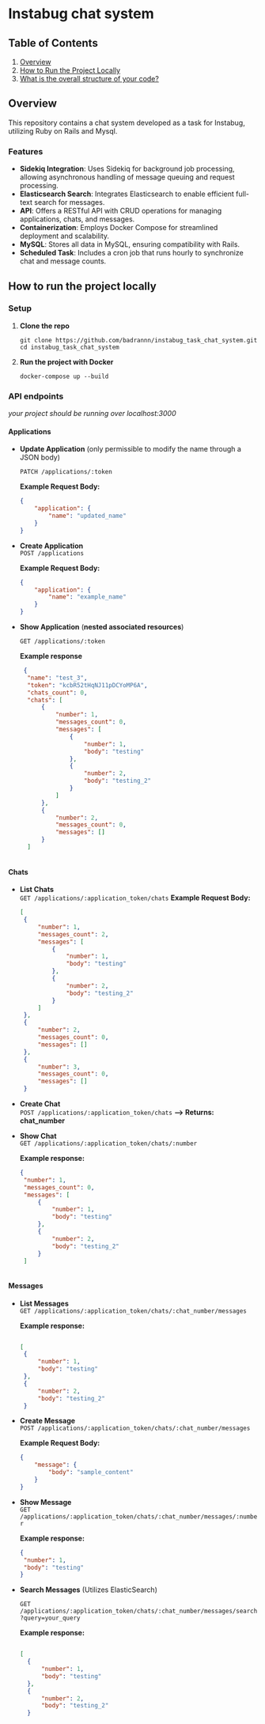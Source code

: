 # Instabug chat system

## **Table of Contents**

1. [Overview](#overview)
2. [How to Run the Project Locally](#how-to-run-the-project-locally)
3. [What is the overall structure of your code?](#02-what-is-the-overall-structure-of-your-code)

## Overview
This repository contains a chat system developed as a task for Instabug, utilizing Ruby on Rails and Mysql.

### Features
- **Sidekiq Integration**: Uses Sidekiq for background job processing, allowing asynchronous handling of message queuing and request processing.
- **Elasticsearch Search**: Integrates Elasticsearch to enable efficient full-text search for messages.
- **API**: Offers a RESTful API with CRUD operations for managing applications, chats, and messages.
- **Containerization**: Employs Docker Compose for streamlined deployment and scalability.
- **MySQL**: Stores all data in MySQL, ensuring compatibility with Rails.
- **Scheduled Task**: Includes a cron job that runs hourly to synchronize chat and message counts.

## How to run the project locally

### Setup
1. **Clone the repo**
   ```
   git clone https://github.com/badrannn/instabug_task_chat_system.git
   cd instabug_task_chat_system
   ```
2. **Run the project with Docker**
   ```
   docker-compose up --build
   ```
### API endpoints
_your project should be running over localhost:3000_

#### Applications
- **Update Application**  (only permissible to modify the name through a JSON body)
  
  `PATCH /applications/:token`

  **Example Request Body:**
  
   ```json
   {
       "application": {
           "name": "updated_name"
       }
   }
  

- **Create Application**  
  `POST /applications`

   **Example Request Body:**
  
   ```json
   {
       "application": {
           "name": "example_name"
       }
   }


- **Show Application**  (__nested associated resources__)

  `GET /applications/:token`

  **Example response**
  ```json
   {
    "name": "test_3",
    "token": "kcbR52tHqNJ11pDCYoMP6A",
    "chats_count": 0,
    "chats": [
        {
            "number": 1,
            "messages_count": 0,
            "messages": [
                {
                    "number": 1,
                    "body": "testing"
                },
                {
                    "number": 2,
                    "body": "testing_2"
                }
            ]
        },
        {
            "number": 2,
            "messages_count": 0,
            "messages": []
        }
    ]



#### Chats
- **List Chats**  
  `GET /applications/:application_token/chats`
   **Example Request Body:**
  
   ```json
   [
    {
        "number": 1,
        "messages_count": 2,
        "messages": [
            {
                "number": 1,
                "body": "testing"
            },
            {
                "number": 2,
                "body": "testing_2"
            }
        ]
    },
    {
        "number": 2,
        "messages_count": 0,
        "messages": []
    },
    {
        "number": 3,
        "messages_count": 0,
        "messages": []
    }


- **Create Chat**  
  `POST /applications/:application_token/chats` **--> Returns: chat_number**

- **Show Chat**  
  `GET /applications/:application_token/chats/:number`

   **Example response:**
   ```json
   {
    "number": 1,
    "messages_count": 0,
    "messages": [
        {
            "number": 1,
            "body": "testing"
        },
        {
            "number": 2,
            "body": "testing_2"
        }
    ]



#### Messages
- **List Messages**  
  `GET /applications/:application_token/chats/:chat_number/messages`


  **Example response:**
  
   ```json
  
  [
    {
        "number": 1,
        "body": "testing"
    },
    {
        "number": 2,
        "body": "testing_2"
    }


- **Create Message**  
  `POST /applications/:application_token/chats/:chat_number/messages`

  **Example Request Body:**
  
   ```json
   {
       "message": {
           "body": "sample_content"
       }
   }
  

- **Show Message**  
  `GET /applications/:application_token/chats/:chat_number/messages/:number`

  **Example response:**
  
   ```json
  {
    "number": 1,
    "body": "testing"
  }
  

- **Search Messages**  (Utilizes ElasticSearch)

  `GET /applications/:application_token/chats/:chat_number/messages/search?query=your_query`

  **Example response:**
  ```json
  
  [
    {
        "number": 1,
        "body": "testing"
    },
    {
        "number": 2,
        "body": "testing_2"
    }

